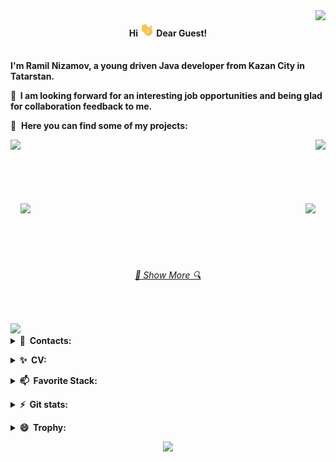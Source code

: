 <img align="right" src="https://visitor-badge.glitch.me/badge?page_id=gityanizamovramil.gityanizamovramil">
<h4 align="center"> 
Hi <img src="./assets/Hi.gif" height="22"/> Dear Guest!
</h4>
<br/>
<b>I'm Ramil Nizamov, a young driven Java developer from Kazan City in Tatarstan.</b>
<p></p>
<b>🔭 &nbsp;I am looking forward for an interesting job opportunities and  being glad for collaboration feedback to me.</b>

🌱 &nbsp;**Here you can find some of my projects:**
<br/>
<div width="100%" align="center">
  <a align="left" href="https://github.com/gityanizamovramil/java-explore-with-me" title="Explore With Me">
    <img align="left" height="115" src="https://github-readme-stats.vercel.app/api/pin/?username=gityanizamovramil&repo=java-explore-with-me&theme=react&border_color=61dafb&border_radius=10"></a>
  <a align="right" href="https://github.com/gityanizamovramil/java-shareit" title="Share It">
    <img align="right" height="115" src="https://github-readme-stats.vercel.app/api/pin/?username=gityanizamovramil&repo=java-shareit&theme=react&border_color=61dafb&border_radius=10"></a>
</div>
<br/><br/><br/><br/><br/><br/>
<div width="100%" align="center">
  <a align="left" href="https://github.com/gityanizamovramil/java-filmorate" title="FilmoRate">
    <img align="left" height="115" src="https://github-readme-stats.vercel.app/api/pin/?username=gityanizamovramil&repo=java-filmorate&theme=react&border_color=61dafb&border_radius=10"></a>
  <a align="right" href="https://github.com/gityanizamovramil/java-tasktracker" title="TaskTracker">
    <img align="right" height="115" src="https://github-readme-stats.vercel.app/api/pin/?username=gityanizamovramil&repo=java-tasktracker&theme=react&border_color=61dafb&border_radius=10"></a>
</div>
<br><br><br><br><br>
<h6 align="center">
  <a href="https://github.com/gityanizamovramil?tab=repositories" title="Show Repositories">🔎 Show More 🔍</a>
</h6>
<br/>
</details>

<p></p>
<a href="https://git.io/typing-svg">
    <img src="https://readme-typing-svg.herokuapp.com/?lines=OVERVIEW:&center=false&size=16" >
</a>
<details><summary><b> 💬 &nbsp;Contacts:</b></summary>
>&nbsp;You can reach me by.
<br/>
  <a href="https://t.me/Ramil_FN" title="@Ramil_FN" target="_blank"> 
     <img src="./assets/telegram-icon.svg" alt="Telegram" height="40"/> 
  </a>
</details>
<p></p>
<details><summary><b> ✨ &nbsp;CV:</b></summary>
>&nbsp;You can find my profile on Habr Career by.
<br/>
  <a href="https://career.habr.com/yanizamovramil" title="Ramil Nizamov Profile" target="_blank"> 
    <img src="./assets/habrCareerRound.png" alt="Habr Career" height="40"/> 
  </a>
</details>
<p></p>
<details><summary><b> 📫 &nbsp;Favorite Stack:</b></summary>
>&nbsp;Tools, languages, and other things that I like to work with.
<table>
  <tr>
    <td align="center" width="96">
    <a href="https://www.docker.com/" title="Docker" target="_blank"> 
        <img src="./assets/docker-original-wordmark.svg" alt="Docker" width="40" height="40"/>
    </a>
    </td>    
    <td align="center" width="96">
    <a href="https://git-scm.com/" title="Git" target="_blank"> 
        <img src="./assets/git-scm-icon.svg" alt="Git" width="40" height="40"/>
    </a>
    </td>
    <td align="center" width="96">
        <a href="https://github.com/" title="GitHub" target="_blank"> 
            <img src="./assets/github-mark.svg" alt="GitHub" width="40" height="40"/>
    </a>
    </td>
    <td align="center" width="96">
    <a href="https://h2database.com/html/main.html" title="H2 Database" target="_blank"> 
        <img src="./assets/h2-logo-2.png" alt="H2 Database" height="40"/>
    </a>
    </td>
    <td align="center" width="96">
    <a href="https://hibernate.org/" title="Hibernate ORM" target="_blank"> 
        <img src="./assets/hibernate-ar21.svg" alt="Hibernate ORM" height="40"/>
    </a>
    </td>
    <td align="center" width="96">
    <a href="https://www.oracle.com/cis/java/" title="Java" target="_blank"> 
        <img src="./assets/java-vertical.svg" alt="Java" height="40"/>
    </a>
    </td>
    <td align="center" width="96">
    <a href="https://junit.org/junit5/" title="JUnit 5" target="_blank"> 
        <img src="./assets/JUnit_5_Banner.png" alt="JUnit 5" width="60"/>
    </a>
    </td>
 </tr>
  <tr>
    <td align="center" width="96">
        <a href="https://projectlombok.org/" title="Lombok" target="_blank"> 
            <img src="./assets/lombok.png" alt="Lombok" width="40"/>
    </a>
    </td>
    <td align="center" width="96">
        <a href="https://maven.apache.org/" title="Maven" target="_blank"> 
            <img src="./assets/maven.svg" alt="Maven" width="40"/>
    </a>
    </td>
    <td align="center" width="96">
    <a href="https://site.mockito.org/" title="Mockito" target="_blank"> 
        <img src="./assets/mockito-logo_25-03_hd.svg" alt="Mockito" height="40"/>
    </a>
    </td>
    <td align="center" width="96">
    <a href="https://www.postgresql.org" title="PostgreSQL" target="_blank"> 
        <img src="./assets/postgresql-original-wordmark.svg" alt="Postgresql" width="40" height="40"/>
    </a>
    </td>
    <td align="center" width="96">
    <a href="https://postman.com" title="Postman" target="_blank"> 
        <img src="./assets/getpostman-icon.svg" alt="Postman" width="40" height="40"/>
    </a>
    </td>
    <td align="center" width="96">
    <a href="https://www.slf4j.org/" title="SLF4J" target="_blank"> 
        <img src="./assets/SLF4J_72dpi.png" alt="SLF4J" width="60"/>
    </a>
    </td>
    <td align="center" width="96">
    <a href="https://spring.io/" title="Spring Framework" target="_blank"> 
        <img src="./assets/spring-original-wordmark.svg" alt="Spring Framework" height="40"/>
    </a>
    </td>
  </tr>
</table>
</details>
<p></p>

<p></p>
<details><summary><b> ⚡ &nbsp;Git stats:</b></summary>
>&nbsp;Here are some git statistics on my development activities:

![summary card](https://github-profile-summary-cards.vercel.app/api/cards/profile-details?username=gityanizamovramil&theme=solarized_dark)

</details>
<p></p>
<details><summary><b> 😄 &nbsp;Trophy:</b></summary>
>&nbsp;Look at these sweet Trophies:

[![trophy](https://github-profile-trophy.vercel.app/?username=gityanizamovramil&theme=flat&title=Repositories,Commit,PullRequest)](https://github.com/ryo-ma/github-profile-trophy)

</details>

<p align="center">
  <img src="https://capsule-render.vercel.app/api?type=waving&color=gradient&height=60&section=footer"/>
</p>

<!--
**gityanizamovramil/gityanizamovramil** is a  _special_  repository because its `README.md` (this file) appears on your GitHub profile.

Here are some ideas to get you started:

-  I’m currently working on ...
-  I’m currently learning ...
-  I’m looking to collaborate on ...
- 🤔 I’m looking for help with ...
-  👯 Ask me about ...
-  How to reach me: ...
-  Pronouns: ...
-  Fun fact: ...
-->
